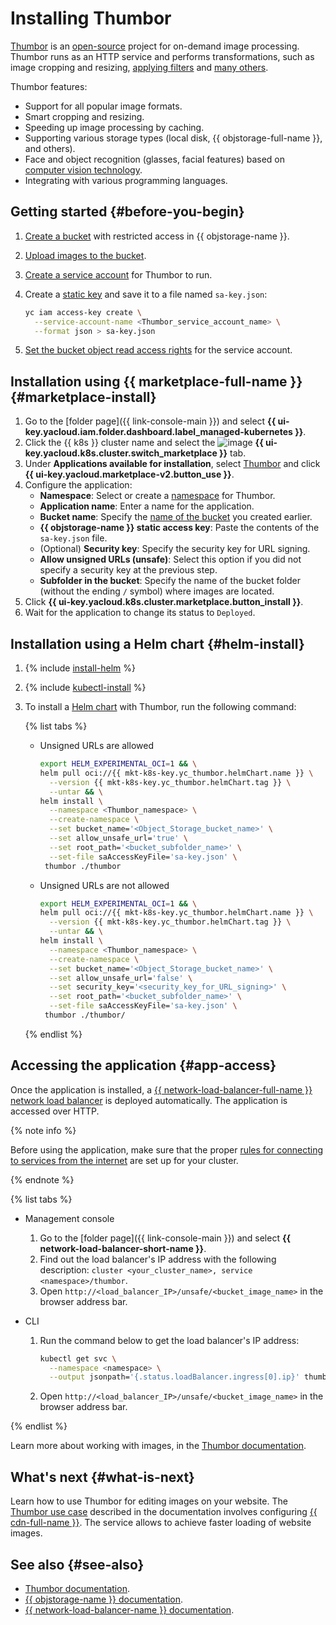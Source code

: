 # Installing Thumbor

[Thumbor](https://thumbor.readthedocs.io/en/latest/) is an [open-source](https://github.com/thumbor/thumbor) project for on-demand image processing. Thumbor runs as an HTTP service and performs transformations, such as image cropping and resizing, [applying filters](https://thumbor.readthedocs.io/en/latest/filters.html#available-filters) and [many others](https://thumbor.readthedocs.io/en/latest/imaging.html).

Thumbor features:
* Support for all popular image formats.
* Smart cropping and resizing.
* Speeding up image processing by caching.
* Supporting various storage types (local disk, {{ objstorage-full-name }}, and others).
* Face and object recognition (glasses, facial features) based on [computer vision technology](https://github.com/opencv/opencv).
* Integrating with various programming languages.

## Getting started {#before-you-begin}

1. [Create a bucket](../../../storage/operations/buckets/create.md) with restricted access in {{ objstorage-name }}.
1. [Upload images to the bucket](../../../storage/operations/objects/upload.md#simple).
1. [Create a service account](../../../iam/operations/sa/create.md) for Thumbor to run.
1. Create a [static key](../../../iam/operations/sa/create-access-key.md) and save it to a file named `sa-key.json`:

   ```bash
   yc iam access-key create \
     --service-account-name <Thumbor_service_account_name> \
     --format json > sa-key.json
   ```

1. [Set the bucket object read access rights](../../../storage/operations/objects/edit-acl.md) for the service account.

## Installation using {{ marketplace-full-name }} {#marketplace-install}

1. Go to the [folder page]({{ link-console-main }}) and select **{{ ui-key.yacloud.iam.folder.dashboard.label_managed-kubernetes }}**.
1. Click the {{ k8s }} cluster name and select the ![image](../../../_assets/marketplace.svg) **{{ ui-key.yacloud.k8s.cluster.switch_marketplace }}** tab.
1. Under **Applications available for installation**, select [Thumbor](/marketplace/products/yc/thumbor) and click **{{ ui-key.yacloud.marketplace-v2.button_use }}**.
1. Configure the application:
   * **Namespace**: Select or create a [namespace](../../concepts/index.md#namespace) for Thumbor.
   * **Application name**: Enter a name for the application.
   * **Bucket name**: Specify the [name of the bucket](#before-you-begin) you created earlier.
   * **{{ objstorage-name }} static access key**: Paste the contents of the `sa-key.json` file.
   * (Optional) **Security key**: Specify the security key for URL signing.
   * **Allow unsigned URLs (unsafe)**: Select this option if you did not specify a security key at the previous step.
   * **Subfolder in the bucket**: Specify the name of the bucket folder (without the ending `/` symbol) where images are located.
1. Click **{{ ui-key.yacloud.k8s.cluster.marketplace.button_install }}**.
1. Wait for the application to change its status to `Deployed`.

## Installation using a Helm chart {#helm-install}

1. {% include [install-helm](../../../_includes/managed-kubernetes/helm-install.md) %}

1. {% include [kubectl-install](../../../_includes/managed-kubernetes/kubectl-install.md) %}

1. To install a [Helm chart](https://helm.sh/docs/topics/charts/) with Thumbor, run the following command:

   {% list tabs %}

   - Unsigned URLs are allowed

     ```bash
     export HELM_EXPERIMENTAL_OCI=1 && \
     helm pull oci://{{ mkt-k8s-key.yc_thumbor.helmChart.name }} \
       --version {{ mkt-k8s-key.yc_thumbor.helmChart.tag }} \
       --untar && \
     helm install \
       --namespace <Thumbor_namespace> \
       --create-namespace \
       --set bucket_name='<Object_Storage_bucket_name>' \
       --set allow_unsafe_url='true' \
       --set root_path='<bucket_subfolder_name>' \
       --set-file saAccessKeyFile='sa-key.json' \
      thumbor ./thumbor
     ```

   - Unsigned URLs are not allowed

     ```bash
     export HELM_EXPERIMENTAL_OCI=1 && \
     helm pull oci://{{ mkt-k8s-key.yc_thumbor.helmChart.name }} \
       --version {{ mkt-k8s-key.yc_thumbor.helmChart.tag }} \
       --untar && \
     helm install \
       --namespace <Thumbor_namespace> \
       --create-namespace \
       --set bucket_name='<Object_Storage_bucket_name>' \
       --set allow_unsafe_url='false' \
       --set security_key='<security_key_for_URL_signing>' \
       --set root_path='<bucket_subfolder_name>' \
       --set-file saAccessKeyFile='sa-key.json' \
      thumbor ./thumbor/
     ```

   {% endlist %}

## Accessing the application {#app-access}

Once the application is installed, a [{{ network-load-balancer-full-name }} network load balancer](../../../network-load-balancer/) is deployed automatically. The application is accessed over HTTP.

{% note info %}

Before using the application, make sure that the proper [rules for connecting to services from the internet](../connect/security-groups.md#rules-nodes) are set up for your cluster.

{% endnote %}

{% list tabs %}

- Management console

  1. Go to the [folder page]({{ link-console-main }}) and select **{{ network-load-balancer-short-name }}**.
  1. Find out the load balancer's IP address with the following description: `cluster <your_cluster_name>, service <namespace>/thumbor`.
  1. Open `http://<load_balancer_IP>/unsafe/<bucket_image_name>` in the browser address bar.

- CLI

  1. Run the command below to get the load balancer's IP address:

     ```bash
     kubectl get svc \
       --namespace <namespace> \
       --output jsonpath='{.status.loadBalancer.ingress[0].ip}' thumbor
     ```

  1. Open `http://<load_balancer_IP>/unsafe/<bucket_image_name>` in the browser address bar.

{% endlist %}

Learn more about working with images, in the [Thumbor documentation](https://thumbor.readthedocs.io/en/latest/imaging.html).

## What's next {#what-is-next}

Learn how to use Thumbor for editing images on your website. The [Thumbor use case](../../tutorials/marketplace/thumbor.md) described in the documentation involves configuring [{{ cdn-full-name }}](../../../cdn/concepts/index.md). The service allows to achieve faster loading of website images.

## See also {#see-also}

* [Thumbor documentation](https://thumbor.readthedocs.io/en/latest/).
* [{{ objstorage-name }} documentation](../../../storage/).
* [{{ network-load-balancer-name }} documentation](../../../network-load-balancer/).
